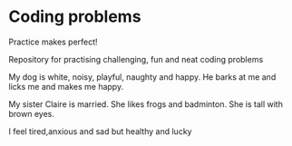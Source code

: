 # Coding problems
Practice makes perfect! 

Repository for practising challenging, fun and neat coding problems

My dog is white, noisy, playful, naughty and happy. He barks at me and licks me and makes me happy.

My sister Claire is married. She likes frogs and badminton. She is tall with brown eyes.

I feel tired,anxious and sad but healthy and lucky
